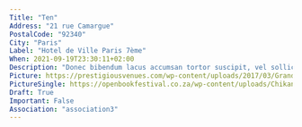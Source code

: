 ```yaml
---
Title: "Ten"
Address: "21 rue Camargue"
PostalCode: "92340"
City: "Paris"
Label: "Hotel de Ville Paris 7ème"
When: 2021-09-19T23:30:11+02:00
Description: "Donec bibendum lacus accumsan tortor suscipit, vel sollicitudin velit eleifend. Etiam convallis tempus tempor."
Picture: https://prestigiousvenues.com/wp-content/uploads/2017/03/Grand-Event-Venue-in-London-Cafe-de-Paris-Prestigious-Venues.jpg
PictureSingle: https://openbookfestival.co.za/wp-content/uploads/Chikane-Breaking-a-Rainbow-300x500.jpg
Draft: True
Important: False
Association: "association3"
---
```

